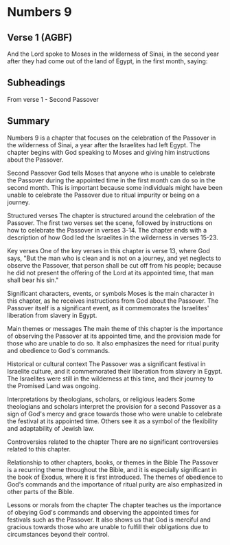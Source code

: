 # Numbers 9

## Verse 1 (AGBF)

And the Lord spoke to Moses in the wilderness of Sinai, in the second year after they had come out of the land of Egypt, in the first month, saying:

## Subheadings

From verse 1 - Second Passover

## Summary

Numbers 9 is a chapter that focuses on the celebration of the Passover in the wilderness of Sinai, a year after the Israelites had left Egypt. The chapter begins with God speaking to Moses and giving him instructions about the Passover. 

Second Passover
God tells Moses that anyone who is unable to celebrate the Passover during the appointed time in the first month can do so in the second month. This is important because some individuals might have been unable to celebrate the Passover due to ritual impurity or being on a journey.

Structured verses
The chapter is structured around the celebration of the Passover. The first two verses set the scene, followed by instructions on how to celebrate the Passover in verses 3-14. The chapter ends with a description of how God led the Israelites in the wilderness in verses 15-23.

Key verses
One of the key verses in this chapter is verse 13, where God says, "But the man who is clean and is not on a journey, and yet neglects to observe the Passover, that person shall be cut off from his people; because he did not present the offering of the Lord at its appointed time, that man shall bear his sin."

Significant characters, events, or symbols
Moses is the main character in this chapter, as he receives instructions from God about the Passover. The Passover itself is a significant event, as it commemorates the Israelites' liberation from slavery in Egypt. 

Main themes or messages
The main theme of this chapter is the importance of observing the Passover at its appointed time, and the provision made for those who are unable to do so. It also emphasizes the need for ritual purity and obedience to God's commands.

Historical or cultural context
The Passover was a significant festival in Israelite culture, and it commemorated their liberation from slavery in Egypt. The Israelites were still in the wilderness at this time, and their journey to the Promised Land was ongoing.

Interpretations by theologians, scholars, or religious leaders
Some theologians and scholars interpret the provision for a second Passover as a sign of God's mercy and grace towards those who were unable to celebrate the festival at its appointed time. Others see it as a symbol of the flexibility and adaptability of Jewish law.

Controversies related to the chapter
There are no significant controversies related to this chapter.

Relationship to other chapters, books, or themes in the Bible
The Passover is a recurring theme throughout the Bible, and it is especially significant in the book of Exodus, where it is first introduced. The themes of obedience to God's commands and the importance of ritual purity are also emphasized in other parts of the Bible.

Lessons or morals from the chapter
The chapter teaches us the importance of obeying God's commands and observing the appointed times for festivals such as the Passover. It also shows us that God is merciful and gracious towards those who are unable to fulfill their obligations due to circumstances beyond their control.